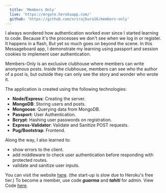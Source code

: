 ```yaml
--- 
  title: 'Members Only'
  live: 'https://mrgate.herokuapp.com/'
  github: 'https://github.com/srirajbura16/members-only'
---
```


I always wondered how authentication worked ever since I started learning to code. Because it's the processes we don't see when we log in or register. It happens in a flash, But yet so much goes on beyond the scene. In this Messageboard app, I demonstrate my learning using passport and session cookies to implement user authentication.

Members-Only is an exclusive clubhouse where members can write anonymous posts. Inside the clubhouse, members can see who the author of a post is, but outside they can only see the story and wonder who wrote it.

The application is created using the following technologies:

- **Node/Express**: Creating the server.
- **MongoDB**: Storing users and posts.
- **Mongoose**: Querying data from MongoDB.
- **Passport**: User Authentication.
- **Bcrypt**: Hashing user passwords on registration.
- **Express-Validator**: Validate and Sanitize POST requests.
- **Pug/Bootstrap**: Frontend.

Along the way, I also learned to:

- show errors to the client.
- add middleware to check user authentication before responding with protected routes.
- validate and sanitize user inputs.

You can visit the website <a href="https://mrgate.herokuapp.com/" target="_blank">here</a>. (the start-up is slow due to Heroku's free tier.) To become a member, use code _**guarma**_ and _**tahiti**_ for admin.
View Code <a href="https://github.com/srirajbura16/members-only" target="_blank">here</a>.
